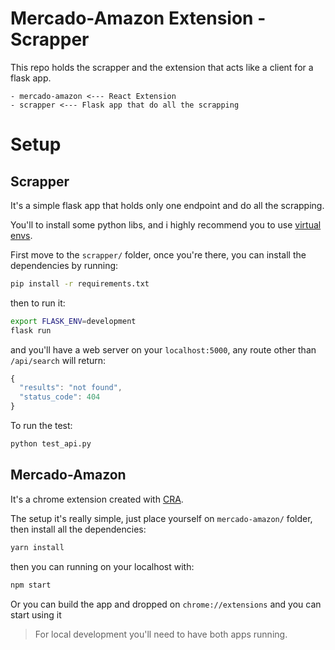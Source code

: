 # Mercado-Amazon Extension - Scrapper

This repo holds the scrapper and the extension that acts like a client for a flask app.

```
- mercado-amazon <--- React Extension
- scrapper <--- Flask app that do all the scrapping
```

# Setup

## Scrapper

It's a simple flask app that holds only one endpoint and do all the scrapping.

You'll to install some python libs, and i highly recommend you to use [virtual envs]().

First move to the `scrapper/` folder, once you're there, you can install the dependencies by running:

```bash
pip install -r requirements.txt
```

then to run it:

```bash
export FLASK_ENV=development
flask run
```

and you'll have a web server on your `localhost:5000`, any route other than `/api/search` will return:

```js
{
  "results": "not found",
  "status_code": 404
}
```

To run the test:

```bash
python test_api.py
```


## Mercado-Amazon

It's a chrome extension created with [CRA]().

The setup it's really simple, just place yourself on `mercado-amazon/` folder, then install all the dependencies:

```bash
yarn install
```

then you can running on your localhost with:

```bash
npm start
```

Or you can build the app and dropped on `chrome://extensions` and you can start using it
> For local development you'll need to have both apps running.
